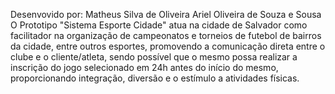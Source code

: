 Desenvovido por:
Matheus Silva de Oliveira 
Ariel Oliveira de Souza e Sousa
 O Prototipo "Sistema Esporte Cidade" atua na cidade de Salvador como facilitador na organização de campeonatos e torneios de futebol de bairros da cidade, entre outros esportes, promovendo a comunicação direta entre o clube e o cliente/atleta, sendo possível que o mesmo possa realizar a inscrição do jogo selecionado em 24h antes do início do mesmo, proporcionando integração, diversão e o estímulo a atividades físicas. 

